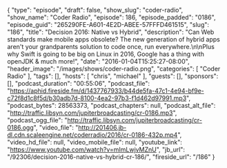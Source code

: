 {
  "type": "episode",
  "draft": false,
  "show_slug": "coder-radio",
  "show_name": "Coder Radio",
  "episode": 186,
  "episode_padded": "0186",
  "episode_guid": "265290FE-A601-4E2D-ABEE-57FFFD461515",
  "slug": "186",
  "title": "Decision 2016: Native vs Hybrid",
  "description": "Can Web standards make mobile apps obsolete? The new generation of hybrid apps aren't your grandparents solution to code once, run everywhere.\n\nPlus why Swift is going to be big on Linux in 2016, Google has a thing with openJDK & much more!",
  "date": "2016-01-04T15:25:27-08:00",
  "header_image": "/images/shows/coder-radio.png",
  "categories": [
    "Coder Radio"
  ],
  "tags": [],
  "hosts": [
    "chris",
    "michael"
  ],
  "guests": [],
  "sponsors": [],
  "podcast_duration": "00:55:06",
  "podcast_file": "https://aphid.fireside.fm/d/1437767933/b44de5fa-47c1-4e94-bf9e-c72f8d1c8f5d/b30adb7d-8100-4ea2-97b3-f1d462d97991.mp3",
  "podcast_bytes": 28563373,
  "podcast_chapters": null,
  "podcast_alt_file": "http://traffic.libsyn.com/jupiterbroadcasting/cr-0186.mp3",
  "podcast_ogg_file": "http://traffic.libsyn.com/jupiterbroadcasting/cr-0186.ogg",
  "video_file": "http://201406.jb-dl.cdn.scaleengine.net/coderradio/2016/cr-0186-432p.mp4",
  "video_hd_file": null,
  "video_mobile_file": null,
  "youtube_link": "https://www.youtube.com/watch?v=mImLwjvMZnU",
  "jb_url": "/92306/decision-2016-native-vs-hybrid-cr-186/",
  "fireside_url": "/186"
}

